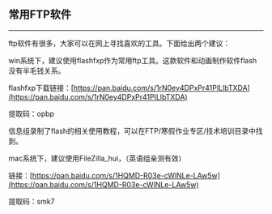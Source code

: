 ## 常用FTP软件

---



ftp软件有很多，大家可以在网上寻找喜欢的工具。下面给出两个建议：

win系统下，建议使用flashfxp作为常用ftp工具。这款软件和动画制作软件flash没有半毛钱关系。

flashfxp下载链接：[https://pan.baidu.com/s/1rN0ey4DPxPr41PILlbTXDA](https://pan.baidu.com/s/1rN0ey4DPxPr41PILlbTXDA)

提取码：opbp

信息组录制了flash的相关使用教程，可以在FTP/寒假作业专区/技术培训目录中找到。

mac系统下，建议使用FileZilla\_hui，（英语组亲测有效）

链接：[https://pan.baidu.com/s/1HQMD-R03e-cWlNLe-LAw5w](https://pan.baidu.com/s/1HQMD-R03e-cWlNLe-LAw5w)

提取码：smk7

